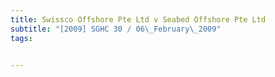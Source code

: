 ```yaml
---
title: Swissco Offshore Pte Ltd v Seabed Offshore Pte Ltd 
subtitle: "[2009] SGHC 30 / 06\_February\_2009"
tags:


---
```


